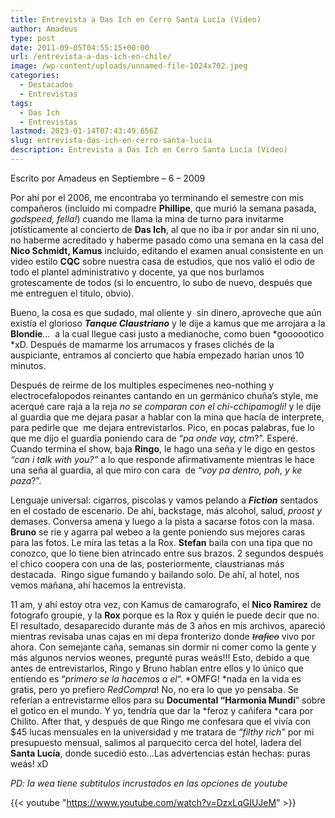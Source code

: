 ```yaml
---
title: Entrevista a Das Ich en Cerro Santa Lucía (Video)
author: Amadeus
type: post
date: 2011-09-05T04:55:15+00:00
url: /entrevista-a-das-ich-en-chile/
image: /wp-content/uploads/unnamed-file-1024x702.jpeg
categories:
  - Destacados
  - Entrevistas
tags:
  - Das Ich
  - Entrevistas
lastmod: 2023-01-14T07:43:49.656Z
slug: entrevista-das-ich-en-cerro-santa-lucia
description: Entrevista a Das Ich en Cerro Santa Lucía (Video)
---
```


Escrito por Amadeus en Septiembre &#8211; 6 &#8211; 2009
  
Por ahí por el 2006, me encontraba yo terminando el semestre con mis compañeros (incluido mi compadre **Phillipe**, que murió la semana pasada, *godspeed, fella!*) cuando me llama la mina de turno para invitarme jotísticamente al concierto de **Das Ich**, al que no iba ir por andar sin ni uno, no haberme acreditado y haberme pasado como una semana en la casa del **Nico Schmidt, Kamus** incluido, editando el examen anual consistente en un video estilo **CQC** sobre nuestra casa de estudios, que nos valió el odio de todo el plantel administrativo y docente, ya que nos burlamos grotescamente de todos (si lo encuentro, lo subo de nuevo, después que me entreguen el titulo, obvio).

Bueno, la cosa es que sudado, mal oliente y&nbsp; sin dinero, aproveche que aún existía el glorioso ***Tanque Claustriano*** y le dije a kamus que me arrojara a la **Blondie**…&nbsp; a la cual llegue casi justo a medianoche, como buen *goooootico *xD. Después de mamarme los arrumacos y frases clichés de la auspiciante, entramos al concierto que había empezado harían unos 10 minutos.

Después de reirme de los multiples especímenes neo-nothing y electrocefalopodos reinantes cantando en un germánico chuña’s style, me acerqué care raja a la reja *no se comparan con el chi-cchipamogli!* y le dije al guardia que me dejara pasar a hablar con la mina que hacía de interprete, para pedirle que&nbsp; me dejara entrevistarlos. Pico, en pocas palabras, fue lo que me dijo el guardia poniendo cara de “*pa onde vay, ctm*?”. Esperé. Cuando termina el show, baja **Ringo**, le hago una seña y le digo en gestos *“can i talk with you?”* a lo que responde afirmativamente mientras le hace una seña al guardia, al que miro con cara&nbsp; de “*voy pa dentro, poh, y ke paza*?”.

Lenguaje universal: cigarros, piscolas y vamos pelando a ***Fiction*** sentados en el costado de escenario. De ahí, backstage, más alcohol, salud, *proost y* demases. Conversa amena y luego a la pista a sacarse fotos con la masa. **Bruno** se rie y agarra pal webeo a la gente poniendo sus mejores caras para las fotos. Le mira las tetas a la Rox. **Stefan** baila con una tipa que no conozco, que lo tiene bien atrincado entre sus brazos. 2 segundos después el chico coopera con una de las, posteriormente, claustrianas más destacada.&nbsp; Ringo sigue fumando y bailando solo. De ahí, al hotel, nos vemos mañana, ahí hacemos la entrevista.

11 am, y ahí estoy otra vez, con Kamus de camarografo, el **Nico Ramirez** de fotografo groupie, y la **Rox** porque es la Rox y quién le puede decir que no. El resultado, desaparecido durante más de 3 años en mis archivos, apareció mientras revisaba unas cajas en mi depa fronterizo donde ~~*trafico*~~ vivo por ahora. Con semejante caña, semanas sin dormir ni comer como la gente y más algunos nervios weones, pregunté puras weás!!! Esto, debido a que antes de entrevistarlos, Ringo y Bruno hablan entre ellos y lo único que entiendo es “*primero se la hacemos a el*“. *OMFG! *nada en la vida es gratis, pero yo prefiero *RedCompra*! No, no era lo que yo pensaba. Se referían a entrevistarme ellos para su **Documental “Harmonia Mundi**” sobre el gotico en el mundo. Y yo, tendría que dar la *feroz y cañifera *cara por Chilito. After that, y después de que Ringo me confesara que el vivía con $45 lucas mensuales en la universidad y me tratara de *“filthy rich”* por mi presupuesto mensual, salimos al parquecito cerca del hotel, ladera del **Santa Lucía**, donde sucedió esto…Las advertencias están hechas: puras weás! xD

*PD: la wea tiene subtitulos incrustados en las opciones de youtube*

{{< youtube "https://www.youtube.com/watch?v=DzxLqGIUJeM" >}}
